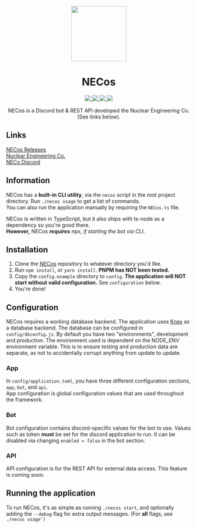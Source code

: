 <div align="center">
    <img src="https://cdn.imskyyc.xyz/i/JIRq" width="150px" />
    <h1>NECos</h1>
    <a href="https://github.com/Nuclear-Engineering-Co/NECos-Bun/actions/workflows/build.yml">
        <img src="https://github.com/Nuclear-Engineering-Co/NECos-Bun/actions/workflows/build.yml/badge.svg">
    </a>
    <a href="https://github.com/Nuclear-Engineering-Co/NECos-Bun/blob/master/LICENSE">
        <img src="https://img.shields.io/github/license/Nuclear-Engineering-Co/NECos-Bun"/>
    </a>
    <a href="https://github.com/Nuclear-Engineering-Co/NECos-Bun/releases">
        <img src="https://img.shields.io/github/v/release/Nuclear-Engineering-Co/NECos-Bun?label=version"/>
    </a>
    <a href="https://discord.gg/tvfzhfMu4V">
        <img src="https://img.shields.io/discord/966180940827226163?label=discord&logo=discord&logoColor=white"/>
    </a>
    <br />
</div>

<p align="center">NECos is a Discord bot & REST API developed the Nuclear Engineering Co. (See links below).</p>
<h2> Links </h2>

[NECos Releases](https://github.com/Nuclear-Engineering-Co/NECos-Bun/releases) <br />
[Nuclear Engineering Co.](https://www.roblox.com/groups/6380413/Nuclear-Engineering-Co#!/about) <br />
[NECo Discord](https://discord.gg/RbRQwSvF) <br />

<h2> Information</h2>

NECos has a **built-in CLI utility**, via the `necos` script in the root project directory. Run `./necos usage` to get a list of commands. <br />
You can also run the application manually by requiring the `NECos.ts` file. <br />

NECos is written in TypeScript, but it also ships with ts-node as a dependency so you're good there. <br />
**However,** NECos ***requires*** npx, *if starting the bot via CLI.* <br />

<h2> Installation </h2> 

  1. Clone the [NECos](https://github.com/Nuclear-Engineering-Co/NECos-Bun/) repository to whatever directory you'd like. <br />
  2. Run `npm install`, or `yarn install`. **PNPM has NOT been tested.** <br />
  3. Copy the `config.example` directory to `config`. **The application will NOT start without valid configuration.** See `configuration` below. <br />
  4. You're done! <br />

<h2> Configuration </h2>

NECos requires a working database backend. The application uses [Knex](https://knexjs.org/) as a database backend. The database can be configured in `config/dbconfig.js`. By default you have two "environments", development and production. The environment used is dependent on the NODE_ENV environment variable.
This is to ensure testing and production data are separate, as not to accidentally corrupt anything from update to update. <br />

<h3> App </h3>

In `config/application.toml`, you have three different configuration sections, `app`, `bot`, and `api`.  <br />
App configuration is global configuration values that are used throughout the framework. <br />

<h3> Bot </h3>

Bot configuration contains discord-specific values for the bot to use. Values such as token **must** be set for the discord application to run. It can be disabled via changing `enabled = false` in the bot section. <br />

<h3> API </h3> 

API configuration is for the REST API for external data access. This feature is coming soon. <br />

<h2> Running the application </h2>

To run NECos, it's as simple as running `./necos start`, and optionally adding the `--debug` flag for extra output messages. (For **all** flags, see `./necos usage')`
